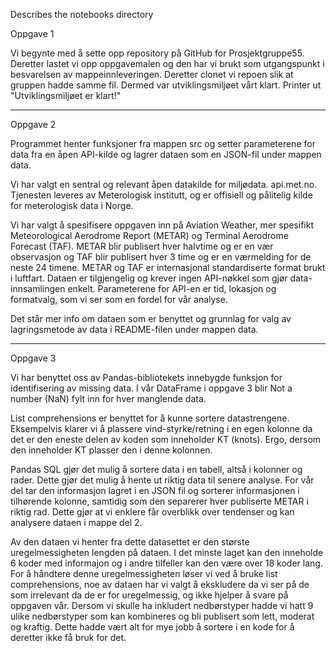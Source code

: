 Describes the notebooks directory

Oppgave 1

Vi begynte med å sette opp repository på GitHub for Prosjektgruppe55. Deretter lastet vi opp oppgavemalen og den har vi brukt som utgangspunkt i besvarelsen av mappeinnleveringen. Deretter clonet vi repoen slik at gruppen hadde samme fil. Dermed var utviklingsmiljøet vårt klart.
Printer ut "Utviklingsmiljøet er klart!"

---

Oppgave 2

Programmet henter funksjoner fra mappen src og setter parameterene for data fra en åpen API-kilde og lagrer dataen som en JSON-fil under mappen data.

Vi har valgt en sentral og relevant åpen datakilde for miljødata. api.met.no. Tjenesten leveres av Meterologisk institutt, og er offisiell og pålitelig kilde for meterologisk data i Norge. 

Vi har valgt å spesifisere oppgaven inn på Aviation Weather, mer spesifikt Meteorological Aerodrome Report (METAR) og Terminal Aerodrome Forecast (TAF). METAR blir publisert hver halvtime og er en vær observasjon og TAF blir publisert hver 3 time og er en værmelding for de neste 24 timene. METAR og TAF er internasjonal standardiserte format brukt i luftfart. Dataen er tilgjengelig og krever ingen API-nøkkel som gjør data-innsamlingen enkelt. Parameterene for API-en er tid, lokasjon og formatvalg, som vi ser som en fordel for vår analyse.

Det står mer info om dataen som er benyttet og grunnlag for valg av lagringsmetode av data i README-filen under mappen data.

---

Oppgave 3

Vi har benyttet oss av Pandas-bibliotekets innebygde funksjon for identifisering av missing data. I vår DataFrame i oppgave 3 blir Not a number (NaN) fylt inn for hver manglende data.

List comprehensions er benyttet for å kunne sortere datastrengene. Eksempelvis klarer vi å plassere vind-styrke/retning i en egen kolonne da det er den eneste delen av koden som inneholder KT (knots). Ergo, dersom den inneholder KT plasser den i denne kolonnen.

Pandas SQL gjør det mulig å sortere data i en tabell, altså i kolonner og rader. Dette gjør det mulig å hente ut riktig data til senere analyse. For vår del tar den informasjon lagret i en JSON fil og sorterer informasjonen i tilhørende kolonne, samtidig som den separerer hver publiserte METAR i riktig rad. Dette gjør at vi enklere får overblikk over tendenser og kan analysere dataen i mappe del 2. 

Av den dataen vi henter fra dette datasettet er den største uregelmessigheten lengden på dataen. I det minste laget kan den inneholde 6 koder med informajon og i andre tilfeller kan den være over 18 koder lang. For å håndtere denne uregelmessigheten løser vi ved å bruke list comprehensions, noe av dataen har vi valgt å ekskludere da vi ser på de som irrelevant da de er for uregelmessig, og ikke hjelper å svare på oppgaven vår. Dersom vi skulle ha inkludert nedbørstyper hadde vi hatt 9 ulike nedbørstyper som kan kombineres og bli publisert som lett, moderat og kraftig. Dette hadde vært alt for mye jobb å sortere i en kode for å deretter ikke få bruk for det.